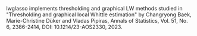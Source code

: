 lwglasso implements thresholding and graphical LW methods studied in "Thresholding and graphical local Whittle estimation" by Changryong Baek, Marie-Christine Düker and Vladas Pipiras,  Annals of Statistics, Vol. 51, No. 6, 2386-2414,  DOI: 10.1214/23-AOS2330, 2023.

